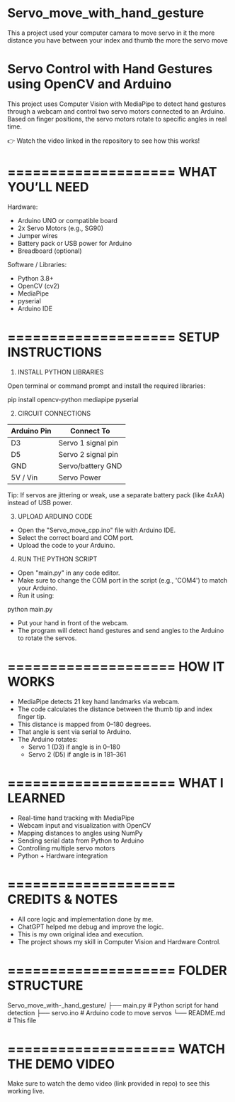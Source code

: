# Servo_move_with_hand_gesture
This a project used your computer camara to move servo in it the more distance you have between your index and thumb the more the servo move


# Servo Control with Hand Gestures using OpenCV and Arduino

This project uses Computer Vision with MediaPipe to detect hand gestures through a webcam and control two servo motors connected to an Arduino. Based on finger positions, the servo motors rotate to specific angles in real time.

👉 Watch the video linked in the repository to see how this works!

====================
WHAT YOU’LL NEED
====================

Hardware:
- Arduino UNO or compatible board
- 2x Servo Motors (e.g., SG90)
- Jumper wires
- Battery pack or USB power for Arduino
- Breadboard (optional)

Software / Libraries:
- Python 3.8+
- OpenCV (cv2)
- MediaPipe
- pyserial
- Arduino IDE

====================
SETUP INSTRUCTIONS
====================

1. INSTALL PYTHON LIBRARIES

Open terminal or command prompt and install the required libraries:

pip install opencv-python mediapipe pyserial

2. CIRCUIT CONNECTIONS

Arduino Pin  | Connect To
-------------|---------------------
D3           | Servo 1 signal pin
D5           | Servo 2 signal pin
GND          | Servo/battery GND
5V / Vin     | Servo Power

Tip: If servos are jittering or weak, use a separate battery pack (like 4xAA) instead of USB power.

3. UPLOAD ARDUINO CODE

- Open the "Servo_move_cpp.ino" file with Arduino IDE.
- Select the correct board and COM port.
- Upload the code to your Arduino.

4. RUN THE PYTHON SCRIPT

- Open "main.py" in any code editor.
- Make sure to change the COM port in the script (e.g., 'COM4') to match your Arduino.
- Run it using:

python main.py

- Put your hand in front of the webcam.
- The program will detect hand gestures and send angles to the Arduino to rotate the servos.

====================
HOW IT WORKS
====================

- MediaPipe detects 21 key hand landmarks via webcam.
- The code calculates the distance between the thumb tip and index finger tip.
- This distance is mapped from 0–180 degrees.
- That angle is sent via serial to Arduino.
- The Arduino rotates:
    - Servo 1 (D3) if angle is in 0–180
    - Servo 2 (D5) if angle is in 181–361

====================
WHAT I LEARNED
====================

- Real-time hand tracking with MediaPipe
- Webcam input and visualization with OpenCV
- Mapping distances to angles using NumPy
- Sending serial data from Python to Arduino
- Controlling multiple servo motors
- Python + Hardware integration

====================
CREDITS & NOTES
====================

- All core logic and implementation done by me.
- ChatGPT helped me debug and improve the logic.
- This is my own original idea and execution.
- The project shows my skill in Computer Vision and Hardware Control.

====================
FOLDER STRUCTURE
====================

Servo_move_with-_hand_gesture/
├── main.py        # Python script for hand detection
├── servo.ino      # Arduino code to move servos
└── README.md      # This file

====================
WATCH THE DEMO VIDEO
====================

Make sure to watch the demo video (link provided in repo) to see this working live.
